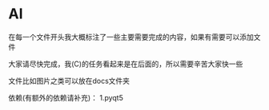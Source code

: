 # AI
在每一个文件开头我大概标注了一些主要需要完成的内容，如果有需要可以添加文件

大家请尽快完成，我(C)的任务看起来是在后面的，所以需要辛苦大家快一些

文件比如图片之类可以放在docs文件夹

依赖(有额外的依赖请补充)：
1.pyqt5